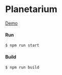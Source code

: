 # Planetarium

[Demo](https://lab.hoy.se/labs/planetarium/)

#### Run

```bash
$ npm run start
```

#### Build

```bash
$ npm run build
```
